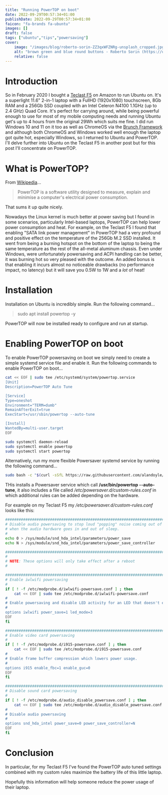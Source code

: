```yaml
---
title: "Running PowerTOP on boot"
date: 2022-09-29T00:57:34+01:00
publishDate: 2022-09-29T00:57:34+01:00
faicon: "fa-brands fa-ubuntu"
images: []
draft: false
tags: ["ubuntu","tips","powersaving"]
cover:
    image: "/images/blog/roberto-sorin-ZZ3qxWFZNRg-unsplash_cropped.jpg"
    alt: "brown green and blue round buttons - Roberto Sorin (https://unsplash.com/photos/ZZ3qxWFZNRg)"
    relative: false
---
```


# Introduction

So in February 2020 I bought a [Teclast F5](/hardware/#teclast-f5) on Amazon to run Ubuntu on. It's a superlight 11.6" 2-in-1 laptop with a FullHD (1920x1080) touchscreen, 8Gb RAM and a 256Gb SSD coupled with an Intel Celeron N4100 1.1GHz (up to 2.4 GHz) Quad Core. It's perfect for carrying around, while being powerful enough to use for most of my mobile computing needs and running Ubuntu get's up to 4 hours from the original 29Wh which suits me fine. I did run Windows 10 and 11 on it too as well as ChromeOS via the [Brunch Framework](https://github.com/sebanc/brunch) and although both ChromeOS and Windows worked well enough the laptop got quite hot, especially Windows, so I returned to Ubuntu and PowerTOP. I'll delve further into Ubuntu on the Teclast F5 in another post but for this post I'll concentrate on PowerTOP.

# What is PowerTOP?

From [Wikipedia](https://en.wikipedia.org/wiki/PowerTOP)...

> PowerTOP is a software utility designed to measure, explain and minimise a computer's electrical power consumption.

That sums it up quite nicely.

Nowadays the Linux kernel is much better at power saving but I found in some scenarios, particularly Intel-based laptops, PowerTOP can help lower power consumption and heat. For example, on the Teclast F5 I found that enabling "SATA link power management" in PowerTOP had a very profound and positive effect on the temperature of the 256Gb M.2 SSD installed. It went from being a burning hotspot on the bottom of the laptop to being the same temperature as the rest of the all-metal aluminum chassis. Even under Windows, were unfortunately powersaving and ACPI handling can be better, it was burning hot so very pleased with the outcome. An added bonus is that enabling it incurs almost no noticeable drawbacks (no performance impact, no latency) but it will save you 0.5W to 1W and a _lot_ of heat!

# Installation

Installation on Ubuntu is incredibly simple. Run the following command...

> sudo apt install powertop -y

PowerTOP will now be installed ready to configure and run at startup.

# Enabling PowerTOP on boot

To enable PowerTOP powersaving on boot we simply need to create a simple systemd service file and enable it. Run the following commands to enable PowerTOP on boot...

```bash
cat << EOF | sudo tee /etc/systemd/system/powertop.service
[Unit]
Description=PowerTOP Auto Tune

[Service]
Type=oneshot
Environment="TERM=dumb"
RemainAfterExit=true
ExecStart=/usr/sbin/powertop --auto-tune

[Install]
WantedBy=multi-user.target
EOF

sudo systemctl daemon-reload
sudo systemctl enable powertop
sudo systemctl start powertop
```

Alternatively, run my more flexible Powersaver systemd service by running the following command...

```bash
sudo bash -c "$(curl -sSfL https://raw.githubusercontent.com/alandoyle/helper-scripts/main/installers/powersaver-installer)"
```

THis installs a Powersaver service which call **/usr/bin/powertop --auto-tune**, it also includes a file called _/etc/powersaver.d/custom-rules.conf_ in which additional rules can be added depending on the hardware.

For example on my Teclast F5 my _/etc/powersaver.d/custom-rules.conf_ looks like this:

```bash
################################################################################
# Disable audio powersaving to stop loud "popping" noise coming out of speakers
# when the audio hardware goes in and out of sleep.
#
echo 0 > /sys/module/snd_hda_intel/parameters/power_save
echo N > /sys/module/snd_hda_intel/parameters/power_save_controller

################################################################################
#
# NOTE: These options will only take effect after a reboot
#

################################################################################
# Enable iwlwifi powersaving
#
if [ ! -f /etc/modprobe.d/iwlwifi-powersave.conf ] ; then
    cat << EOF | sudo tee /etc/modprobe.d/iwlwifi-powersave.conf
#
# Enable powersaving and disable LED activity for an LED that doesn't exist
#
options iwlwifi power_save=1 led_mode=3
EOF
fi

################################################################################
# Enable video card powersaving
#
if [ ! -f /etc/modprobe.d/i915-powersave.conf ] ; then
    cat << EOF | sudo tee /etc/modprobe.d/i915-powersave.conf
#
# Enable frame buffer compression which lowers power usage.
#
options i915 enable_fbc=1 enable_guc=0
EOF
fi

################################################################################
# Disable sound card powersaving
#
if [ ! -f /etc/modprobe.d/audio_disable_powersave.conf ] ; then
    cat << EOF | sudo tee /etc/modprobe.d/audio_disable_powersave.conf
#
# Disable audio powersaving
#
options snd_hda_intel power_save=0 power_save_controller=N
EOF
fi

```

# Conclusion

In particular, for my Teclast F5 I've found the PowerTOP auto tuned settings combined with my custom rules maximize the battery life of this little laptop.

Hopefully this information will help someone reduce the power usage of their laptop.
